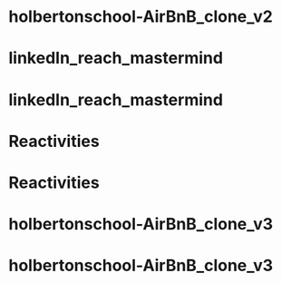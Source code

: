 # holbertonschool-AirBnB_clone_v2
# linkedIn_reach_mastermind
# linkedIn_reach_mastermind
# Reactivities
# Reactivities
# holbertonschool-AirBnB_clone_v3
# holbertonschool-AirBnB_clone_v3
